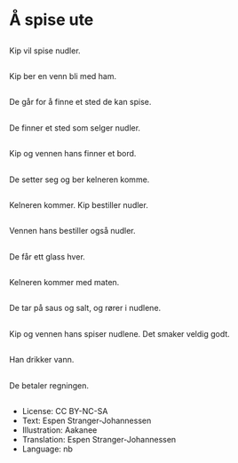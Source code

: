 # Å spise ute

##
Kip vil spise nudler.

##
Kip ber en venn bli med ham.

##
De går for å finne et sted de kan spise.

##
De finner et sted som selger nudler.

##
Kip og vennen hans finner et bord.

##
De setter seg og ber kelneren komme.

##
Kelneren kommer. Kip bestiller nudler.

##
Vennen hans bestiller også nudler.

##
De får ett glass hver.

##
Kelneren kommer med maten.

##
De tar på saus og salt, og rører i nudlene.

##
Kip og vennen hans spiser nudlene. Det smaker veldig godt.

##
Han drikker vann.

##
De betaler regningen.

##
* License: CC BY-NC-SA
* Text: Espen Stranger-Johannessen
* Illustration: Aakanee
* Translation: Espen Stranger-Johannessen
* Language: nb
